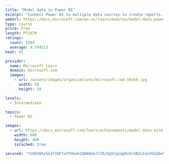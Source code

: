 ```yaml
---
title: "Model data in Power BI"
excerpt: "Connect Power BI to multiple data sources to create reports. Define the relationship between your data sources."
webUrl: https://docs.microsoft.com/en-us/learn/modules/model-data-power-bi/
type: course
price: Free
length: PT1H7M
ratings:
  count: 5584
  average: 4.704513
heat: 61

provider:
  name: Microsoft Learn
  domain: microsoft.com
  images:
    - url: /assets/images/organizations/microsoft.com-50x50.jpg
      width: 50
      height: 50

levels:
  - Intermediate

topics:
  - Power BI

images:
  - url: https://docs.microsoft.com/learn/achievements/model-data-with-power-bi-desktop-social.png
    width: 800
    height: 400
    isCached: true

secured: "7iU9IWtp5G1FIQFtxVTUowh2QDW4eGJ7JD/Gq5Cqzqq9zmchNZuIavVGIpbe5VtYJpZYTmmCZnbtLyv82mIiL9ShcOLbrt+N7/oq3woM+pT3gOsFB0fUcqsziQFYBqTLs+PaBa+vnONuHJYjC/knO8X83pgFNUbaUAJjm/HWxIGiSrBaOMWCLDy0szyA1OLPrzLZ3BM+A9udetBQ9/Fz0p7qN49DfHjqBVhJhbad6aVd5E+Ui6V7TGjwyHttV86ECPkZ7iWhYm/S5WgOPB4Gk/ZvXaQIqhmNC6tlaWAGhH5XZtOT0NVbTCgvol4ZEb98p3T7B0bBWDBEWMjY7dlR08pBlLR98IV/FvGtYK49XVlsC6e+4YQz7sQ4A5z3PRTYXU/cIgwbCHlmAXtz36ECbvYRnMcedS7bpdyBv1yTCKg=;nLr5ITiD2juPKdUvmeRukA=="
---
```


